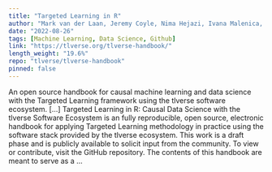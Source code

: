 ```yaml
---
title: "Targeted Learning in R"
author: "Mark van der Laan, Jeremy Coyle, Nima Hejazi, Ivana Malenica, Rachael Phillips, Alan Hubbard"
date: "2022-08-26"
tags: [Machine Learning, Data Science, Github]
link: "https://tlverse.org/tlverse-handbook/"
length_weight: "19.6%"
repo: "tlverse/tlverse-handbook"
pinned: false
---
```


An open source handbook for causal machine learning and data science with the Targeted Learning framework using the tlverse software ecosystem. [...] Targeted Learning in R: Causal Data Science with the tlverse Software
Ecosystem is an fully reproducible, open source, electronic handbook for
applying Targeted Learning methodology in practice using the software stack
provided by the tlverse ecosystem. This work is
a draft phase and is publicly available to solicit input from the community. To
view or contribute, visit the GitHub
repository. The contents of this handbook are meant to serve as a ...
